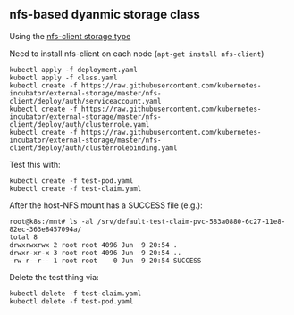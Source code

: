 ## nfs-based dyanmic storage class

Using the [nfs-client storage type](https://github.com/kubernetes-incubator/external-storage/tree/master/nfs-client)

Need to install nfs-client on each node (`apt-get install nfs-client`)

```shell
kubectl apply -f deployment.yaml
kubectl apply -f class.yaml
kubectl create -f https://raw.githubusercontent.com/kubernetes-incubator/external-storage/master/nfs-client/deploy/auth/serviceaccount.yaml
kubectl create -f https://raw.githubusercontent.com/kubernetes-incubator/external-storage/master/nfs-client/deploy/auth/clusterrole.yaml
kubectl create -f https://raw.githubusercontent.com/kubernetes-incubator/external-storage/master/nfs-client/deploy/auth/clusterrolebinding.yaml
```

Test this with:

```shell
kubectl create -f test-pod.yaml
kubectl create -f test-claim.yaml
```

After the host-NFS mount has a SUCCESS file (e.g.):

```shell
root@k8s:/mnt# ls -al /srv/default-test-claim-pvc-583a0880-6c27-11e8-82ec-363e8457094a/
total 8
drwxrwxrwx 2 root root 4096 Jun  9 20:54 .
drwxr-xr-x 3 root root 4096 Jun  9 20:54 ..
-rw-r--r-- 1 root root    0 Jun  9 20:54 SUCCESS
```

Delete the test thing via:

```shell
kubectl delete -f test-claim.yaml
kubectl delete -f test-pod.yaml
```